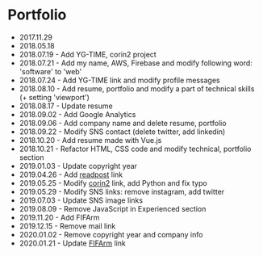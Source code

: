 # Portfolio
- 2017.11.29
- 2018.05.18
- 2018.07.19 - Add YG-TIME, corin2 project
- 2018.07.21 - Add my name, AWS, Firebase and modify following word: 'software' to 'web'
- 2018.07.24 - Add YG-TIME link and modify profile messages
- 2018.08.10 - Add resume, portfolio and modify a part of technical skills (+ setting 'viewport')
- 2018.08.17 - Update resume
- 2018.09.02 - Add Google Analytics
- 2018.09.06 - Add company name and delete resume, portfolio
- 2018.09.22 - Modify SNS contact (delete twitter, add linkedin)
- 2018.10.20 - Add resume made with Vue.js
- 2018.10.21 - Refactor HTML, CSS code and modify technical, portfolio section
- 2019.01.03 - Update copyright year
- 2019.04.26 - Add [readpost](https://readpost.co/) link
- 2019.05.25 - Modify [corin2](https://github.com/corin2/corin2) link, add Python and fix typo
- 2019.05.29 - Modify SNS links: remove instagram, add twitter
- 2019.07.03 - Update SNS image links
- 2019.08.09 - Remove JavaScript in Experienced section
- 2019.11.20 - Add FIFArm
- 2019.12.15 - Remove mail link
- 2020.01.02 - Remove copyright year and company info
- 2020.01.21 - Update [FIFArm](https://fifarm.net) link